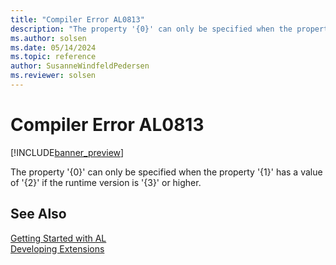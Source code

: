 ```yaml
---
title: "Compiler Error AL0813"
description: "The property '{0}' can only be specified when the property '{1}' has a value of '{2}' if the runtime version is '{3}' or higher."
ms.author: solsen
ms.date: 05/14/2024
ms.topic: reference
author: SusanneWindfeldPedersen
ms.reviewer: solsen
---
```

[//]: # (START>DO_NOT_EDIT)
[//]: # (IMPORTANT:Do not edit any of the content between here and the END>DO_NOT_EDIT.)
[//]: # (Any modifications should be made in the .xml files in the ModernDev repo.)
# Compiler Error AL0813

[!INCLUDE[banner_preview](../includes/banner_preview.md)]

The property '{0}' can only be specified when the property '{1}' has a value of '{2}' if the runtime version is '{3}' or higher.


[//]: # (IMPORTANT: END>DO_NOT_EDIT)
## See Also  
[Getting Started with AL](../devenv-get-started.md)  
[Developing Extensions](../devenv-dev-overview.md)  